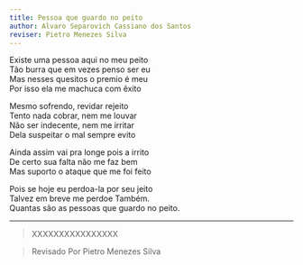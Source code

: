 ```yaml
---
title: Pessoa que guardo no peito
author: Alvaro Separovich Cassiano dos Santos
reviser: Pietro Menezes Silva
---   
```

Existe uma pessoa aqui no meu peito    
Tão burra que em vezes penso ser eu    
Mas nesses quesitos o premio é meu    
Por isso ela me machuca com êxito    
    
Mesmo sofrendo, revidar rejeito    
Tento nada cobrar, nem me louvar    
Não ser indecente, nem me irritar    
Dela suspeitar o mal sempre evito     
    
Ainda assim vai pra longe pois a irrito    
De certo sua falta não me faz bem    
Mas suporto o ataque que me foi feito     
    
Pois se hoje eu perdoa-la por seu jeito    
Talvez em breve me perdoe Também.    
Quantas são as pessoas que guardo no peito.          

______

> XXXXXXXXXXXXXXXX  


> Revisado Por Pietro Menezes Silva
